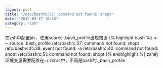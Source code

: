 ```yaml
---
layout: post
title: "/etc/bashrc:37: command not found: shopt"
date: "2015-03-17 16:18"
category: "zsh"
--- 
```


在zsh中配置jdk，使用source .bash_profile出现错误
{% highlight bash %}
➜  ~  source .bash_profile 
/etc/bashrc:37: command not found: shopt
/etc/bashrc:fc:38: event not found: -a
/etc/bashrc:40: command not found: shopt
/etc/bashrc:51: command not found: shopt
{% endhighlight %}
zsh的环境变量需要配置在~/.zshrc中，不再是bash的._bash_profile

